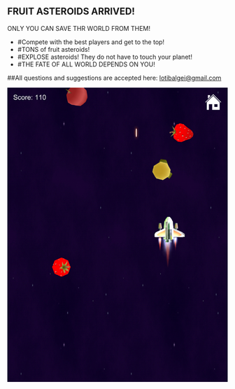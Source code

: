 ## FRUIT ASTEROIDS ARRIVED!

ONLY YOU CAN SAVE THR WORLD FROM THEM!


- #Compete with the best players and get to the top!
- #TONS of fruit asteroids!
- #EXPLOSE asteroids! They do not have to touch your planet!
- #THE FATE OF ALL WORLD DEPENDS ON YOU!



##All questions and suggestions are accepted here: lotibalgei@gmail.com

![Alt text](6-29-2019_7-14-48_AM.png?raw=false "Screenshot")
